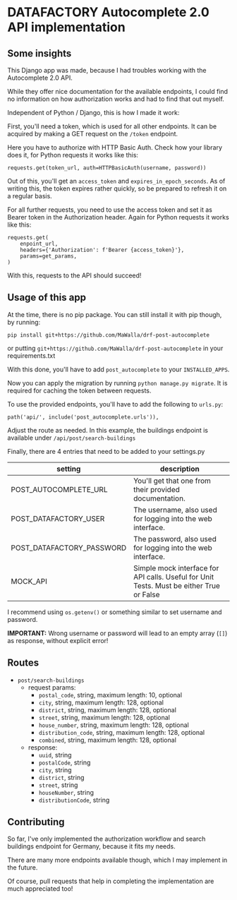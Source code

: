 # DATAFACTORY Autocomplete 2.0 API implementation

## Some insights

This Django app was made, because I had troubles working with the Autocomplete 2.0 API.

While they offer nice documentation for the available endpoints, I could find no information on how authorization works and had to find that out myself.

Independent of Python / Django, this is how I made it work:

First, you'll need a token, which is used for all other endpoints. It can be acquired by making a GET request on the `/token` endpoint.

Here you have to authorize with HTTP Basic Auth. Check how your library does it, for Python requests it works like this:

```
requests.get(token_url, auth=HTTPBasicAuth(username, password))
```

Out of this, you'll get an `access_token` and `expires_in_epoch_seconds`. As of writing this, the token expires rather quickly, so be prepared to refresh it on a regular basis.

For all further requests, you need to use the access token and set it as Bearer token in the Authorization header. Again for Python requests it works like this:

```
requests.get(
    enpoint_url,
    headers={'Authorization': f'Bearer {access_token}'},
    params=get_params,
)
```

With this, requests to the API should succeed!

## Usage of this app

At the time, there is no pip package. You can still install it with pip though, by running: 

`pip install git+https://github.com/MaWalla/drf-post-autocomplete`

or putting `git+https://github.com/MaWalla/drf-post-autocomplete` in your requirements.txt

With this done, you'll have to add `post_autocomplete` to your `INSTALLED_APPS`.

Now you can apply the migration by running `python manage.py migrate`. It is required for caching the token between requests.

To use the provided endpoints, you'll have to add the following to `urls.py`:

`path('api/', include('post_autocomplete.urls')),`

Adjust the route as needed. In this example, the buildings endpoint is available under `/api/post/search-buildings`

Finally, there are 4 entries that need to be added to your settings.py

| setting                   | description                                                                              |
|---------------------------|------------------------------------------------------------------------------------------|
| POST_AUTOCOMPLETE_URL     | You'll get that one from their provided documentation.                                   |
| POST_DATAFACTORY_USER     | The username, also used for logging into the web interface.                              |
| POST_DATAFACTORY_PASSWORD | The password, also used for logging into the web interface.                              |
| MOCK_API                  | Simple mock interface for API calls. Useful for Unit Tests. Must be either True or False |

I recommend using `os.getenv()` or something similar to set username and password.


**IMPORTANT:** Wrong username or password will lead to an empty array (`[]`) as response, without explicit error!


## Routes

  - `post/search-buildings`
    - request params:
      - `postal_code`, string, maximum length: 10, optional
      - `city`, string, maximum length: 128, optional
      - `district`, string, maximum length: 128, optional
      - `street`, string, maximum length: 128, optional
      - `house_number`, string, maximum length: 128, optional
      - `distribution_code`, string, maximum length: 128, optional
      - `combined`, string, maximum length: 128, optional
    - response:
      - `uuid`, string
      - `postalCode`, string
      - `city`, string
      - `district`, string
      - `street`, string
      - `houseNumber`, string
      - `distributionCode`, string

## Contributing

So far, I've only implemented the authorization workflow and search buildings endpoint for Germany, because it fits my needs.

There are many more endpoints available though, which I may implement in the future. 

Of course, pull requests that help in completing the implementation are much appreciated too!

